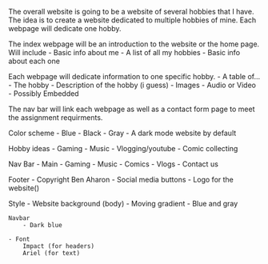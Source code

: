 The overall website is going to be a website of several hobbies that I have.
The idea is to create a website dedicated to multiple hobbies of mine. Each webpage will dedicate one hobby. 

The index webpage will be an introduction to the website or the home page. 
Will include 
    - Basic info about me 
    - A list of all my hobbies 
    - Basic info about each one

Each webpage will  dedicate information to one specific hobby.
    - A table of...
        - The hobby
        - Description of the hobby (i guess) 
    - Images
    - Audio or Video 
        - Possibly Embedded

The nav bar will link each webpage as well as a contact form page to meet the assignment requirments. 


Color scheme 
    - Blue 
    - Black 
    - Gray 
    - A dark mode website by default 


Hobby ideas 
    - Gaming 
    - Music
    - Vlogging/youtube
    - Comic collecting


Nav Bar 
    - Main 
    - Gaming 
    - Music 
    - Comics
    - Vlogs
    - Contact us

Footer 
    - Copyright Ben Aharon 
    - Social media buttons 
    - Logo for the website()

Style 
    - Website background (body)
        - Moving gradient 
            - Blue and gray 

    Navbar 
        - Dark blue 

    - Font 
        Impact (for headers)
        Ariel (for text)




